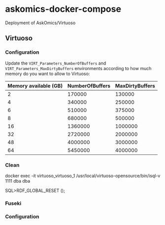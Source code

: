 # askomics-docker-compose
Deployment of AskOmics/Virtuoso

## Virtuoso

### Configuration

Update the `VIRT_Parameters_NumberOfBuffers` and `VIRT_Parameters_MaxDirtyBuffers` environments according to how much memory do you want to allow to Virtuoso:

| Memory available (GB) | NumberOfBuffers | MaxDirtyBuffers |
|-----------------------|-----------------|-----------------|
| 2                     | 170000          | 130000          |
| 4                     | 340000          | 250000          |
| 6                     | 510000          | 375000          |
| 8                     | 680000          | 500000          |
| 16                    | 1360000         | 1000000         |
| 32                    | 2720000         | 2000000         |
| 48                    | 4000000         | 3000000         |
| 64                    | 5450000         | 4000000         |

### Clean 

docker exec -it virtuoso_virtuoso_1  /usr/local/virtuoso-opensource/bin/isql-v 1111 dba dba

SQL>RDF_GLOBAL_RESET ();

### Fuseki

### Configuration
